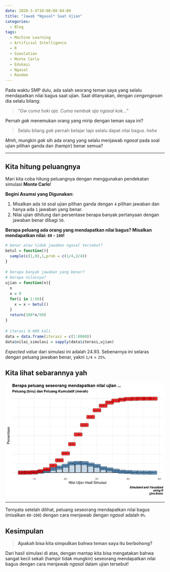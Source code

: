 ```yaml
---
date: 2020-3-4T10:08:00-04:00
title: "Jawab *Ngasal* Saat Ujian"
categories:
  - Blog
tags:
  - Machine Learning
  - Artificial Intelligence
  - R
  - Simulation
  - Monte Carlo
  - Edukasi
  - Ngasal
  - Random
---
```


Pada waktu SMP dulu, ada salah seorang teman saya yang selalu
mendapatkan nilai bagus saat ujian. Saat ditanyakan, dengan
*cengengesan* dia selalu bilang:

> *“Gw cuma hoki aja. Cuma nembak aja ngasal kok…”*

Pernah *gak* menemukan orang yang mirip dengan teman saya ini?

> Selalu bilang *gak* pernah belajar tapi selalu dapat nilai bagus.
> *hehe*

*Mmh*, mungkin *gak* sih ada orang yang selalu menjawab *ngasal* pada
soal ujian pilihan ganda dan (hampir) benar semua?

-----

## Kita hitung peluangnya

Mari kita coba hitung peluangnya dengan menggunakan pendekatan simulasi
**Monte Carlo**\!

**Begini Asumsi yang Digunakan:**

1.  Misalkan ada `50` soal ujian pilihan ganda dengan `4` pilihan
    jawaban dan hanya ada `1` jawaban yang benar.
2.  Nilai ujian dihitung dari persentase berapa banyak pertanyaan dengan
    jawaban benar dibagi `50`.

**Berapa peluang ada orang yang mendapatkan nilai bagus? Misalkan
mendapatkan nilai: `80` - `100`\!**

``` r
# benar atau tidak jawaban ngasal tersebut?
betul = function(){
  sample(c(1,0),1,prob = c(1/4,3/4))
}

# berapa banyak jawaban yang benar?
# berapa nilainya?
ujian = function(n){
  n
  x = 0
  for(i in 1:50){
    x = x + betul()
  }
  return(100*x/50)
}

# iterasi 8.000 kali
data = data.frame(iterasi = c(1:8000))
data$nilai_simulasi = sapply(data$iterasi,ujian)
```

*Expected value* dari simulasi ini adalah 24.93. Sebenarnya ini selaras
dengan peluang jawaban benar, yakni `1/4` = `25%`.

## Kita lihat sebarannya yah

![](https://raw.githubusercontent.com/ikanx101/belajaR/master/Bukan%20Infografis/puzzles/Jawab%20Asal%20Ujian/blog_jawab_asal_files/figure-gfm/unnamed-chunk-2-1.png)

-----

Ternyata setelah dilihat, peluang seseorang mendapatkan nilai bagus
(misalkan `80`-`100`) dengan cara menjawab dengan *ngasal* adalah `0%`.

## **Kesimpulan**

> **Apakah bisa kita simpulkan bahwa teman saya itu berbohong?**

Dari hasil simulasi di atas, dengan mantap kita bisa mengatakan bahwa
sangat kecil sekali (hampir tidak mungkin) seseorang mendapatkan nilai
bagus dengan cara menjawab *ngasal* dalam ujian tersebut\!
